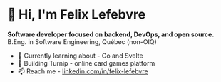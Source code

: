 # 👋 Hi, I'm Felix Lefebvre

**Software developer focused on backend, DevOps, and open source.**  
B.Eng. in Software Engineering, Québec (non-OIQ)

- 💭 Currently learning about - Go and Svelte
- 🌱 Building Turnip - online card games platform
- 📫 Reach me - [linkedin.com/in/felix-lefebvre](https://www.linkedin.com/in/felix-lefebvre-c137/)
